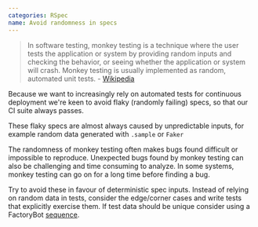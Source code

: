 ```yaml
---
categories: RSpec
name: Avoid randomness in specs
---
```


> In software testing, monkey testing is a technique where the user tests the application or system by providing random inputs and checking the behavior, or seeing whether the application or system will crash. Monkey testing is usually implemented as random, automated unit tests. - [Wikipedia](https://en.wikipedia.org/wiki/Monkey_testing)

Because we want to increasingly rely on automated tests for continuous deployment we're keen to avoid flaky (randomly failing) specs, so that our CI suite always passes.

These flaky specs are almost always caused by unpredictable inputs, for example random data generated with `.sample` or `Faker`

The randomness of monkey testing often makes bugs found difficult or impossible to reproduce. Unexpected bugs found by monkey testing can also be challenging and time consuming to analyze. In some systems, monkey testing can go on for a long time before finding a bug.

Try to avoid these in favour of deterministic spec inputs. Instead of relying on random data in tests, consider the edge/corner cases and write tests that explicitly exercise them. If test data should be unique consider using a FactoryBot [sequence](https://github.com/thoughtbot/factory_bot/blob/master/GETTING_STARTED.md#sequences).
